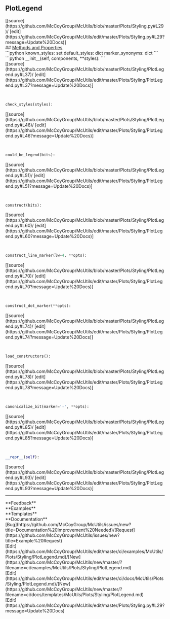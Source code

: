 ## <a id="McUtils.Plots.Styling.PlotLegend">PlotLegend</a> 

<div class="docs-source-link" markdown="1">
[[source](https://github.com/McCoyGroup/McUtils/blob/master/Plots/Styling.py#L29)/
[edit](https://github.com/McCoyGroup/McUtils/edit/master/Plots/Styling.py#L29?message=Update%20Docs)]
</div>









<div class="collapsible-section">
 <div class="collapsible-section collapsible-section-header" markdown="1">
## <a class="collapse-link" data-toggle="collapse" href="#methods" markdown="1"> Methods and Properties</a> <a class="float-right" data-toggle="collapse" href="#methods"><i class="fa fa-chevron-down"></i></a>
 </div>
 <div class="collapsible-section collapsible-section-body collapse show" id="methods" markdown="1">
 ```python
known_styles: set
default_styles: dict
marker_synonyms: dict
```
<a id="McUtils.Plots.Styling.PlotLegend.__init__" class="docs-object-method">&nbsp;</a> 
```python
__init__(self, components, **styles): 
```
<div class="docs-source-link" markdown="1">
[[source](https://github.com/McCoyGroup/McUtils/blob/master/Plots/Styling/PlotLegend.py#L37)/
[edit](https://github.com/McCoyGroup/McUtils/edit/master/Plots/Styling/PlotLegend.py#L37?message=Update%20Docs)]
</div>


<a id="McUtils.Plots.Styling.PlotLegend.check_styles" class="docs-object-method">&nbsp;</a> 
```python
check_styles(styles): 
```
<div class="docs-source-link" markdown="1">
[[source](https://github.com/McCoyGroup/McUtils/blob/master/Plots/Styling/PlotLegend.py#L46)/
[edit](https://github.com/McCoyGroup/McUtils/edit/master/Plots/Styling/PlotLegend.py#L46?message=Update%20Docs)]
</div>


<a id="McUtils.Plots.Styling.PlotLegend.could_be_legend" class="docs-object-method">&nbsp;</a> 
```python
could_be_legend(bits): 
```
<div class="docs-source-link" markdown="1">
[[source](https://github.com/McCoyGroup/McUtils/blob/master/Plots/Styling/PlotLegend.py#L51)/
[edit](https://github.com/McCoyGroup/McUtils/edit/master/Plots/Styling/PlotLegend.py#L51?message=Update%20Docs)]
</div>


<a id="McUtils.Plots.Styling.PlotLegend.construct" class="docs-object-method">&nbsp;</a> 
```python
construct(bits): 
```
<div class="docs-source-link" markdown="1">
[[source](https://github.com/McCoyGroup/McUtils/blob/master/Plots/Styling/PlotLegend.py#L60)/
[edit](https://github.com/McCoyGroup/McUtils/edit/master/Plots/Styling/PlotLegend.py#L60?message=Update%20Docs)]
</div>


<a id="McUtils.Plots.Styling.PlotLegend.construct_line_marker" class="docs-object-method">&nbsp;</a> 
```python
construct_line_marker(lw=4, **opts): 
```
<div class="docs-source-link" markdown="1">
[[source](https://github.com/McCoyGroup/McUtils/blob/master/Plots/Styling/PlotLegend.py#L70)/
[edit](https://github.com/McCoyGroup/McUtils/edit/master/Plots/Styling/PlotLegend.py#L70?message=Update%20Docs)]
</div>


<a id="McUtils.Plots.Styling.PlotLegend.construct_dot_marker" class="docs-object-method">&nbsp;</a> 
```python
construct_dot_marker(**opts): 
```
<div class="docs-source-link" markdown="1">
[[source](https://github.com/McCoyGroup/McUtils/blob/master/Plots/Styling/PlotLegend.py#L74)/
[edit](https://github.com/McCoyGroup/McUtils/edit/master/Plots/Styling/PlotLegend.py#L74?message=Update%20Docs)]
</div>


<a id="McUtils.Plots.Styling.PlotLegend.load_constructors" class="docs-object-method">&nbsp;</a> 
```python
load_constructors(): 
```
<div class="docs-source-link" markdown="1">
[[source](https://github.com/McCoyGroup/McUtils/blob/master/Plots/Styling/PlotLegend.py#L78)/
[edit](https://github.com/McCoyGroup/McUtils/edit/master/Plots/Styling/PlotLegend.py#L78?message=Update%20Docs)]
</div>


<a id="McUtils.Plots.Styling.PlotLegend.canonicalize_bit" class="docs-object-method">&nbsp;</a> 
```python
canonicalize_bit(marker='-', **opts): 
```
<div class="docs-source-link" markdown="1">
[[source](https://github.com/McCoyGroup/McUtils/blob/master/Plots/Styling/PlotLegend.py#L85)/
[edit](https://github.com/McCoyGroup/McUtils/edit/master/Plots/Styling/PlotLegend.py#L85?message=Update%20Docs)]
</div>


<a id="McUtils.Plots.Styling.PlotLegend.__repr__" class="docs-object-method">&nbsp;</a> 
```python
__repr__(self): 
```
<div class="docs-source-link" markdown="1">
[[source](https://github.com/McCoyGroup/McUtils/blob/master/Plots/Styling/PlotLegend.py#L93)/
[edit](https://github.com/McCoyGroup/McUtils/edit/master/Plots/Styling/PlotLegend.py#L93?message=Update%20Docs)]
</div>
 </div>
</div>












---


<div markdown="1" class="text-secondary">
<div class="container">
  <div class="row">
   <div class="col" markdown="1">
**Feedback**   
</div>
   <div class="col" markdown="1">
**Examples**   
</div>
   <div class="col" markdown="1">
**Templates**   
</div>
   <div class="col" markdown="1">
**Documentation**   
</div>
   <div class="col" markdown="1">
   
</div>
   <div class="col" markdown="1">
   
</div>
   <div class="col" markdown="1">
   
</div>
</div>
  <div class="row">
   <div class="col" markdown="1">
[Bug](https://github.com/McCoyGroup/McUtils/issues/new?title=Documentation%20Improvement%20Needed)/[Request](https://github.com/McCoyGroup/McUtils/issues/new?title=Example%20Request)   
</div>
   <div class="col" markdown="1">
[Edit](https://github.com/McCoyGroup/McUtils/edit/master/ci/examples/McUtils/Plots/Styling/PlotLegend.md)/[New](https://github.com/McCoyGroup/McUtils/new/master/?filename=ci/examples/McUtils/Plots/Styling/PlotLegend.md)   
</div>
   <div class="col" markdown="1">
[Edit](https://github.com/McCoyGroup/McUtils/edit/master/ci/docs/McUtils/Plots/Styling/PlotLegend.md)/[New](https://github.com/McCoyGroup/McUtils/new/master/?filename=ci/docs/templates/McUtils/Plots/Styling/PlotLegend.md)   
</div>
   <div class="col" markdown="1">
[Edit](https://github.com/McCoyGroup/McUtils/edit/master/Plots/Styling.py#L29?message=Update%20Docs)   
</div>
   <div class="col" markdown="1">
   
</div>
   <div class="col" markdown="1">
   
</div>
   <div class="col" markdown="1">
   
</div>
</div>
</div>
</div>